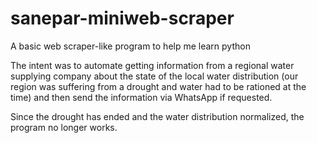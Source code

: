 # sanepar-miniweb-scraper
A basic web scraper-like program to help me learn python

The intent was to automate getting information from a regional water supplying company about the state of the 
local water distribution (our region was suffering from a drought and water had to be rationed at the time) and
then send the information via WhatsApp if requested.

Since the drought has ended and the water distribution normalized, the program no longer works.

